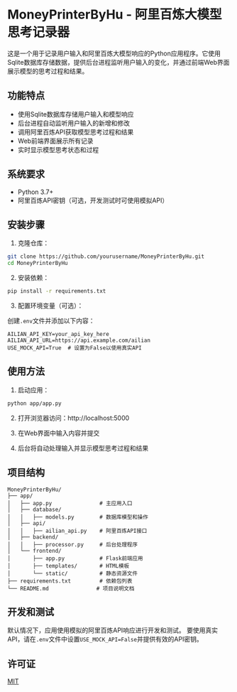 # MoneyPrinterByHu - 阿里百炼大模型思考记录器

这是一个用于记录用户输入和阿里百炼大模型响应的Python应用程序。它使用Sqlite数据库存储数据，提供后台进程监听用户输入的变化，并通过前端Web界面展示模型的思考过程和结果。

## 功能特点

- 使用Sqlite数据库存储用户输入和模型响应
- 后台进程自动监听用户输入的新增和修改
- 调用阿里百炼API获取模型思考过程和结果
- Web前端界面展示所有记录
- 实时显示模型思考状态和过程

## 系统要求

- Python 3.7+
- 阿里百炼API密钥（可选，开发测试时可使用模拟API）

## 安装步骤

1. 克隆仓库：

```bash
git clone https://github.com/yourusername/MoneyPrinterByHu.git
cd MoneyPrinterByHu
```

2. 安装依赖：

```bash
pip install -r requirements.txt
```

3. 配置环境变量（可选）：

创建`.env`文件并添加以下内容：

```
AILIAN_API_KEY=your_api_key_here
AILIAN_API_URL=https://api.example.com/ailian
USE_MOCK_API=True  # 设置为False以使用真实API
```

## 使用方法

1. 启动应用：

```bash
python app/app.py
```

2. 打开浏览器访问：http://localhost:5000

3. 在Web界面中输入内容并提交

4. 后台将自动处理输入并显示模型思考过程和结果

## 项目结构

```
MoneyPrinterByHu/
├── app/
│   ├── app.py               # 主应用入口
│   ├── database/
│   │   ├── models.py        # 数据库模型和操作
│   ├── api/
│   │   ├── ailian_api.py    # 阿里百炼API接口
│   ├── backend/
│   │   ├── processor.py     # 后台处理程序
│   └── frontend/
│       ├── app.py           # Flask前端应用
│       ├── templates/       # HTML模板
│       └── static/          # 静态资源文件
├── requirements.txt         # 依赖包列表
└── README.md               # 项目说明文档
```

## 开发和测试

默认情况下，应用使用模拟的阿里百炼API响应进行开发和测试。
要使用真实API，请在`.env`文件中设置`USE_MOCK_API=False`并提供有效的API密钥。

## 许可证

[MIT](LICENSE)